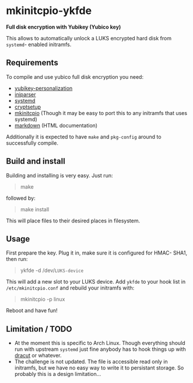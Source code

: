 mkinitcpio-ykfde
================

**Full disk encryption with Yubikey (Yubico key)**

This allows to automatically unlock a LUKS encrypted hard disk from `systemd`-
enabled initramfs.

Requirements
------------

To compile and use yubico full disk encryption you need:

* [yubikey-personalization](https://github.com/Yubico/yubikey-personalization)
* [iniparser](http://ndevilla.free.fr/iniparser/)
* [systemd](http://www.freedesktop.org/wiki/Software/systemd/)
* [cryptsetup](http://code.google.com/p/cryptsetup/)
* [mkinitcpio](https://projects.archlinux.org/mkinitcpio.git/) (Though
  it may be easy to port this to any initramfs that uses systemd)
* [markdown](http://daringfireball.net/projects/markdown/) (HTML documentation)

Additionally it is expected to have `make` and `pkg-config` around to
successfully compile.

Build and install
-----------------

Building and installing is very easy. Just run:

> make

followed by:

> make install

This will place files to their desired places in filesystem.

Usage
-----

First prepare the key. Plug it in, make sure it is configured for HMAC-
SHA1, then run:

> ykfde -d /dev/`LUKS-device`

This will add a new slot to your LUKS device. Add `ykfde` to your hook
list in `/etc/mkinitcpio.conf` and rebuild your initramfs with:

> mkinitcpio -p linux

Reboot and have fun!

Limitation / TODO
-----------------

* At the moment this is specific to Arch Linux. Though everything should
  run with upstream `systemd` just fine anybody has to hook things up with
  [dracut](https://dracut.wiki.kernel.org/) or whatever.
* The challenge is not updated. The file is accessible read only in
  initramfs, but we have no easy way to write it to persistant storage.
  So probably this is a design limitation...
